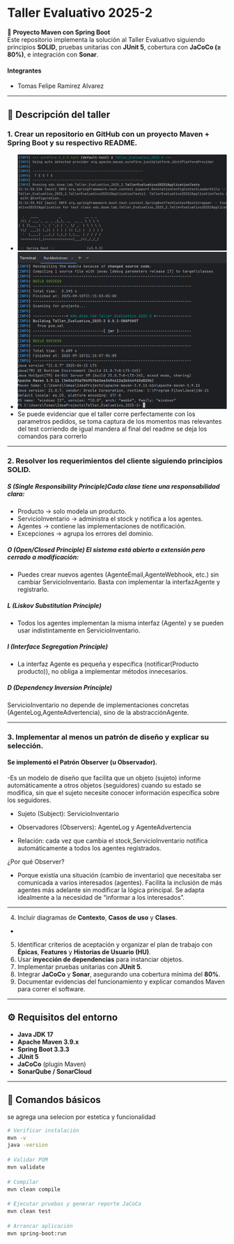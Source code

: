 # Taller Evaluativo 2025-2

📌 **Proyecto Maven con Spring Boot**  
Este repositorio implementa la solución al Taller Evaluativo siguiendo principios **SOLID**, pruebas unitarias con **JUnit 5**, cobertura con **JaCoCo (≥ 80%)**, e integración con **Sonar**.

#### Integrantes

- Tomas Felipe Ramirez Alvarez

-------------------------------------------------------------------------------------
## 📖 Descripción del taller

### 1. Crear un repositorio en GitHub con un proyecto **Maven + Spring Boot** y su respectivo README.

- ![img_1.png](img_1.png)
- ![img.png](img.png)
- Se puede evidenciar que el taller corre perfectamente con los parametros pedidos, se toma captura de los momentos
mas relevantes del test corriendo de igual mandera al final del readme se deja los comandos para correrlo

-----
### 2. Resolver los requerimientos del cliente siguiendo **principios SOLID**.
##### S (Single Responsibility Principle)Cada clase tiene una responsabilidad clara:
   - Producto → solo modela un producto.
   - ServicioInventario → administra el stock y notifica a los agentes.
   - Agentes → contiene las implementaciones de notificación.
   - Excepciones → agrupa los errores del dominio.

##### O (Open/Closed Principle) El sistema está abierto a extensión pero cerrado a modificación:

- Puedes crear nuevos agentes (AgenteEmail,AgenteWebhook, etc.) sin cambiar ServicioInventario.
Basta con implementar la interfazAgente y registrarlo.

##### L (Liskov Substitution Principle)
- Todos los agentes implementan la misma interfaz (Agente) y se pueden usar indistintamente en ServicioInventario.

##### I (Interface Segregation Principle)
- La interfaz Agente es pequeña y específica (notificar(Producto producto)), no obliga a implementar métodos innecesarios.

##### D (Dependency Inversion Principle)
ServicioInventario no depende de implementaciones concretas (AgenteLog,AgenteAdvertencia), sino de la abstracciónAgente.

-----
### 3. Implementar al menos un **patrón de diseño** y explicar su selección.
#### Se implementó el Patrón Observer (u Observador).

-Es un modelo de diseño que facilita que un objeto (sujeto) informe automáticamente a otros objetos (seguidores) cuando 
su estado se modifica, sin que el sujeto necesite conocer información específica sobre los seguidores.

- Sujeto (Subject): ServicioInventario

- Observadores (Observers): AgenteLog y AgenteAdvertencia

- Relación: cada vez que cambia el stock,ServicioInventario notifica automáticamente a todos los agentes registrados.

¿Por qué Observer?
- Porque existía una situación (cambio de inventario) que necesitaba ser comunicada a varios interesados (agentes).
  Facilita la inclusión de más agentes más adelante sin modificar la lógica principal.
  Se adapta idealmente a la necesidad de “informar a los interesados”.

-----

4. Incluir diagramas de **Contexto**, **Casos de uso** y **Clases**.
- 


5. Identificar criterios de aceptación y organizar el plan de trabajo con **Épicas**, **Features** y **Historias de Usuario (HU)**.
6. Usar **inyección de dependencias** para instanciar objetos.
7. Implementar pruebas unitarias con **JUnit 5**.
8. Integrar **JaCoCo** y **Sonar**, asegurando una cobertura mínima del **80%**.
9. Documentar evidencias del funcionamiento y explicar comandos Maven para correr el software.

---

## ⚙️ Requisitos del entorno

- **Java JDK 17**
- **Apache Maven 3.9.x**
- **Spring Boot 3.3.3**
- **JUnit 5** 
- **JaCoCo** (plugin Maven)
- **SonarQube / SonarCloud**

---

## 🚀 Comandos básicos 

se agrega una selecion por estetica y funcionalidad

```bash
# Verificar instalación
mvn -v
java -version

# Validar POM
mvn validate

# Compilar
mvn clean compile

# Ejecutar pruebas y generar reporte JaCoCo
mvn clean test

# Arrancar aplicación
mvn spring-boot:run

